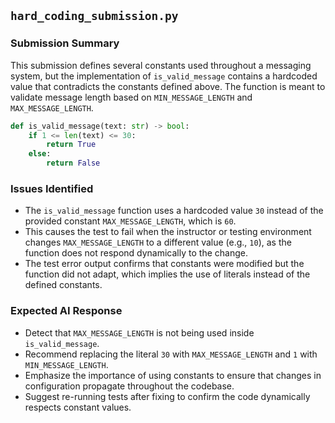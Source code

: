 ## `hard_coding_submission.py`

### Submission Summary

This submission defines several constants used throughout a messaging system, but the implementation of `is_valid_message` contains a hardcoded value that contradicts the constants defined above. The function is meant to validate message length based on `MIN_MESSAGE_LENGTH` and `MAX_MESSAGE_LENGTH`.

```python
def is_valid_message(text: str) -> bool:
    if 1 <= len(text) <= 30:
        return True
    else:
        return False
```

### Issues Identified

- The `is_valid_message` function uses a hardcoded value `30` instead of the provided constant `MAX_MESSAGE_LENGTH`, which is `60`.
- This causes the test to fail when the instructor or testing environment changes `MAX_MESSAGE_LENGTH` to a different value (e.g., `10`), as the function does not respond dynamically to the change.
- The test error output confirms that constants were modified but the function did not adapt, which implies the use of literals instead of the defined constants.

### Expected AI Response

- Detect that `MAX_MESSAGE_LENGTH` is not being used inside `is_valid_message`.
- Recommend replacing the literal `30` with `MAX_MESSAGE_LENGTH` and `1` with `MIN_MESSAGE_LENGTH`.
- Emphasize the importance of using constants to ensure that changes in configuration propagate throughout the codebase.
- Suggest re-running tests after fixing to confirm the code dynamically respects constant values.
